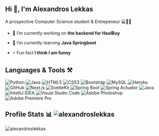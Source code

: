 ## Hi 👋, I'm Alexandros Lekkas
A prospective Computer Science student & Entrepeneur 💻🧑‍🎓

- 🔭 I’m currently working on **the backend for HaulBuy**

- 🌱 I’m currently learning **Java Springboot**

- ⚡ Fun fact **I think I am funny**

## Languages & Tools ⚒️
![Python](https://img.shields.io/badge/-Python-373CAB?style=flat-square&logo=Python)
![Java](https://img.shields.io/badge/-java-073042?style=flat-square&logo=openjdk)
![HTML5](https://img.shields.io/badge/-HTML5-CC4B32?style=flat-square&logo=html5&logoColor=white)
![CSS3](https://img.shields.io/badge/-CSS3-1155CC?style=flat-square&logo=css3)
![Bootstrap](https://img.shields.io/badge/-Bootstrap-452C77?style=flat-square&logo=bootstrap)
![MySQL](https://img.shields.io/badge/-MySQL-227D6E?style=flat-square&logo=mysql)
![Heroku](https://img.shields.io/badge/-Heroku-350B48?style=flat-square&logo=heroku)
![GitHub](https://img.shields.io/badge/-GitHub-24292E?style=flat-square&logo=github)
![Next.js](https://img.shields.io/badge/-Next.js-000000?style=flat-square&logo=nextdotjs)
![SvelteKit](https://img.shields.io/badge/-SvelteKit-FF3100?style=flat-square&logo=svelte)
![Spring Boot](https://img.shields.io/badge/-Spring%20Boot-2C3E1F?style=flat-square&logo=springboot)
![Spring Actuator](https://img.shields.io/badge/-Spring%20Actuator-2C3E1F?style=flat-square&logo=spring)
![Java](https://img.shields.io/badge/-Java-073042?style=flat-square&logo=openjdk)
![IntelliJ IDEA](https://img.shields.io/badge/-IntelliJ%20IDEA-black?style=flat-square&logo=intellijidea)
![Visual Studio Code](https://img.shields.io/badge/-Visual%20Studio%20Code-003366?style=flat-square&logo=visualstudiocode)
![Adobe Photoshop](https://img.shields.io/badge/-Adobe%20Photoshop-001D34?style=flat-square&logo=adobephotoshop)
![Adobe Premiere Pro](https://img.shields.io/badge/-Adobe%20Premiere%20Pro-4D2C77?style=flat-square&logo=adobepremierepro)

## Profile Stats 📊 <img src="https://komarev.com/ghpvc/?username=alexandroslekkas&label=Profile%20views&color=0e75b6&style=flat" alt="alexandroslekkas" />
<p><img src="https://github-readme-stats.vercel.app/api/top-langs?username=alexandroslekkas&show_icons=true&locale=en&layout=compact" alt="alexandroslekkas" /></p><br>
